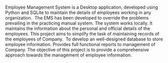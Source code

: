 Employee Management System is a Desktop application, developed using Python and SQLite to maintain the details of employees working in any organization. 
The EMS has been developed to override the problems prevailing in the practicing manual system.
The system works locally. It maintains the information about the personal and official details of the employees.
This project aims to simplify the task of maintaining records of the employees of Company. 
To develop an well-designed database to store employee information.
Provides full functional reports to management of Company.
The objective of this project is to provide a comprehensive approach towards the management of employee information.
